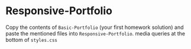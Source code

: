 # Responsive-Portfolio
Copy the contents of `Basic-Portfolio` (your first homework solution) and paste the mentioned files into `Responsive-Portfolio`.
 media queries at the bottom of `styles.css`